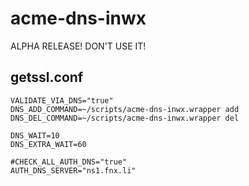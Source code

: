 # acme-dns-inwx
ALPHA RELEASE! DON'T USE IT!

## getssl.conf
```
VALIDATE_VIA_DNS="true"
DNS_ADD_COMMAND=~/scripts/acme-dns-inwx.wrapper add
DNS_DEL_COMMAND=~/scripts/acme-dns-inwx.wrapper del

DNS_WAIT=10
DNS_EXTRA_WAIT=60

#CHECK_ALL_AUTH_DNS="true"
AUTH_DNS_SERVER="ns1.fnx.li"
```
